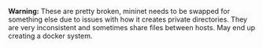 **Warning:** These are pretty broken, mininet needs to be swapped for something else due to
issues with how it creates private directories. They are very inconsistent and sometimes share files between hosts. May end up creating
a docker system.
